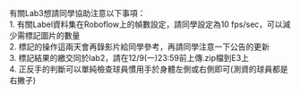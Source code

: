 有關Lab3想請同學協助注意以下事項：   
    1. 有關Label資料集在Roboflow上的幀數設定，請同學設定為10 fps/sec，可以減少需標記圖片的數量    
    2. 標記的操作這兩天會再錄影片給同學參考，再請同學注意一下公告的更新  
    3. 標記結果的繳交同於lab2，請在12/9(一)23:59前上傳.zip檔到E3上  
    4. 正反手的判斷可以單純檢查球員慣用手於身體左側或右側即可(測資的球員都是右撇子)

